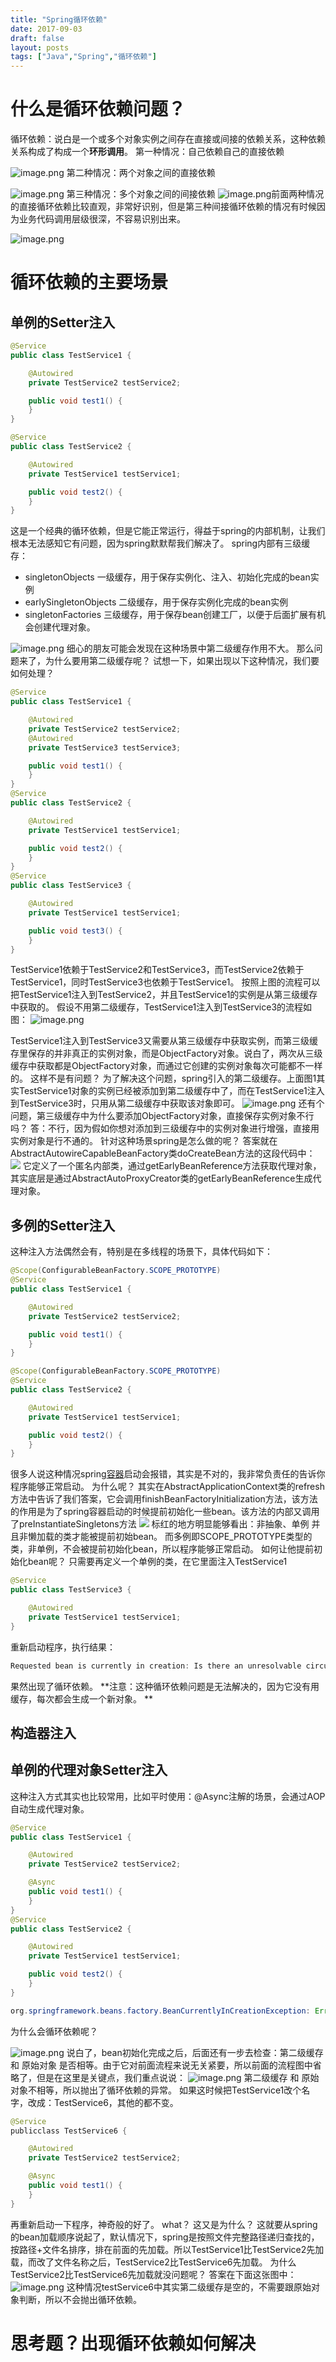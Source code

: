 ```yaml
---
title: "Spring循环依赖"
date: 2017-09-03
draft: false
layout: posts
tags: ["Java","Spring","循环依赖"]
---
```


# 什么是循环依赖问题？
循环依赖：说白是一个或多个对象实例之间存在直接或间接的依赖关系，这种依赖关系构成了构成一个**环形调用**。
第一种情况：自己依赖自己的直接依赖

![image.png](https://raw.githubusercontent.com/Leowuqunqun/img/master/image202305271019885.png)
第二种情况：两个对象之间的直接依赖

![image.png](https://raw.githubusercontent.com/Leowuqunqun/img/master/image202305271018210.png)
第三种情况：多个对象之间的间接依赖
![image.png](https://raw.githubusercontent.com/Leowuqunqun/img/master/image202305271019038.png)前面两种情况的直接循环依赖比较直观，非常好识别，但是第三种间接循环依赖的情况有时候因为业务代码调用层级很深，不容易识别出来。

![image.png](https://raw.githubusercontent.com/Leowuqunqun/img/master/image202305271008871.png)
# 

# 循环依赖的主要场景
## 单例的Setter注入
```java
@Service
public class TestService1 {

    @Autowired
    private TestService2 testService2;

    public void test1() {
    }
}

@Service
public class TestService2 {

    @Autowired
    private TestService1 testService1;

    public void test2() {
    }
}
```
这是一个经典的循环依赖，但是它能正常运行，得益于spring的内部机制，让我们根本无法感知它有问题，因为spring默默帮我们解决了。
spring内部有三级缓存： 

- singletonObjects 一级缓存，用于保存实例化、注入、初始化完成的bean实例
- earlySingletonObjects 二级缓存，用于保存实例化完成的bean实例
- singletonFactories 三级缓存，用于保存bean创建工厂，以便于后面扩展有机会创建代理对象。

![image.png](https://raw.githubusercontent.com/Leowuqunqun/img/master/image202305271009543.png)
细心的朋友可能会发现在这种场景中第二级缓存作用不大。
那么问题来了，为什么要用第二级缓存呢？
试想一下，如果出现以下这种情况，我们要如何处理？

```java
@Service
public class TestService1 {

    @Autowired
    private TestService2 testService2;
    @Autowired
    private TestService3 testService3;

    public void test1() {
    }
}
@Service
public class TestService2 {

    @Autowired
    private TestService1 testService1;

    public void test2() {
    }
}
@Service
public class TestService3 {

    @Autowired
    private TestService1 testService1;

    public void test3() {
    }
}
```
TestService1依赖于TestService2和TestService3，而TestService2依赖于TestService1，同时TestService3也依赖于TestService1。
按照上图的流程可以把TestService1注入到TestService2，并且TestService1的实例是从第三级缓存中获取的。
假设不用第二级缓存，TestService1注入到TestService3的流程如图：
![image.png](https://raw.githubusercontent.com/Leowuqunqun/img/master/image202305271009697.png)

TestService1注入到TestService3又需要从第三级缓存中获取实例，而第三级缓存里保存的并非真正的实例对象，而是ObjectFactory对象。说白了，两次从三级缓存中获取都是ObjectFactory对象，而通过它创建的实例对象每次可能都不一样的。
这样不是有问题？
为了解决这个问题，spring引入的第二级缓存。上面图1其实TestService1对象的实例已经被添加到第二级缓存中了，而在TestService1注入到TestService3时，只用从第二级缓存中获取该对象即可。
![image.png](https://raw.githubusercontent.com/Leowuqunqun/img/master/image202305271009899.png)
还有个问题，第三级缓存中为什么要添加ObjectFactory对象，直接保存实例对象不行吗？
答：不行，因为假如你想对添加到三级缓存中的实例对象进行增强，直接用实例对象是行不通的。
针对这种场景spring是怎么做的呢？
答案就在AbstractAutowireCapableBeanFactory类doCreateBean方法的这段代码中：
![](https://raw.githubusercontent.com/Leowuqunqun/img/master/image202305271009242.png)
它定义了一个匿名内部类，通过getEarlyBeanReference方法获取代理对象，其实底层是通过AbstractAutoProxyCreator类的getEarlyBeanReference生成代理对象。

## 多例的Setter注入
这种注入方法偶然会有，特别是在多线程的场景下，具体代码如下：
```java
@Scope(ConfigurableBeanFactory.SCOPE_PROTOTYPE)
@Service
public class TestService1 {

    @Autowired
    private TestService2 testService2;

    public void test1() {
    }
}

@Scope(ConfigurableBeanFactory.SCOPE_PROTOTYPE)
@Service
public class TestService2 {

    @Autowired
    private TestService1 testService1;

    public void test2() {
    }
}
```
很多人说这种情况spring[容器](https://cloud.tencent.com/product/tke?from=10680)启动会报错，其实是不对的，我非常负责任的告诉你程序能够正常启动。
为什么呢？
其实在AbstractApplicationContext类的refresh方法中告诉了我们答案，它会调用finishBeanFactoryInitialization方法，该方法的作用是为了spring容器启动的时候提前初始化一些bean。该方法的内部又调用了preInstantiateSingletons方法
![](https://raw.githubusercontent.com/Leowuqunqun/img/master/image202305271010425.png)
标红的地方明显能够看出：非抽象、单例 并且非懒加载的类才能被提前初始bean。
而多例即SCOPE_PROTOTYPE类型的类，非单例，不会被提前初始化bean，所以程序能够正常启动。
如何让他提前初始化bean呢？
只需要再定义一个单例的类，在它里面注入TestService1

```java
@Service
public class TestService3 {

    @Autowired
    private TestService1 testService1;
}
```
重新启动程序，执行结果：
```java
Requested bean is currently in creation: Is there an unresolvable circular reference?
```
果然出现了循环依赖。
**注意：这种循环依赖问题是无法解决的，因为它没有用缓存，每次都会生成一个新对象。
**

## 构造器注入
## 单例的代理对象Setter注入
这种注入方式其实也比较常用，比如平时使用：@Async注解的场景，会通过AOP自动生成代理对象。
```java
@Service
public class TestService1 {

    @Autowired
    private TestService2 testService2;

    @Async
    public void test1() {
    }
}
@Service
public class TestService2 {

    @Autowired
    private TestService1 testService1;

    public void test2() {
    }
}
```
```java
org.springframework.beans.factory.BeanCurrentlyInCreationException: Error creating bean with name 'testService1': Bean with name 'testService1' has been injected into other beans [testService2] in its raw version as part of a circular reference, but has eventually been wrapped. This means that said other beans do not use the final version of the bean. This is often the result of over-eager type matching - consider using 'getBeanNamesOfType' with the 'allowEagerInit' flag turned off, for example.

```
为什么会循环依赖呢？

![image.png](https://raw.githubusercontent.com/Leowuqunqun/img/master/image202305271010794.png)
说白了，bean初始化完成之后，后面还有一步去检查：第二级缓存 和 原始对象 是否相等。由于它对前面流程来说无关紧要，所以前面的流程图中省略了，但是在这里是关键点，我们重点说说：
![image.png](https://raw.githubusercontent.com/Leowuqunqun/img/master/image202305271010308.png)
第二级缓存 和 原始对象不相等，所以抛出了循环依赖的异常。
如果这时候把TestService1改个名字，改成：TestService6，其他的都不变。

```java
@Service
publicclass TestService6 {

    @Autowired
    private TestService2 testService2;

    @Async
    public void test1() {
    }
}
```
再重新启动一下程序，神奇般的好了。 
what？ 这又是为什么？ 
这就要从spring的bean加载顺序说起了，默认情况下，spring是按照文件完整路径递归查找的，按路径+文件名排序，排在前面的先加载。所以TestService1比TestService2先加载，而改了文件名称之后，TestService2比TestService6先加载。
为什么TestService2比TestService6先加载就没问题呢？
答案在下面这张图中：
![image.png](https://raw.githubusercontent.com/Leowuqunqun/img/master/image202305271010844.png)
这种情况testService6中其实第二级缓存是空的，不需要跟原始对象判断，所以不会抛出循环依赖。 

# 思考题？出现循环依赖如何解决

